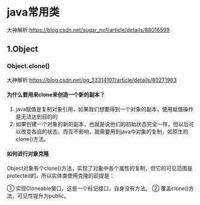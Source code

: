 # java常用类

大神解析:https://blog.csdn.net/sugar_no1/article/details/88016599

##  1.Object
###          Object.clone()

大神解析:https://blog.csdn.net/qq_33314107/article/details/80271963

#### **为什么要用来clone来创造一个新的副本？**

1. java赋值是复制对象引用，如果我们想要得到一个对象的副本，使用赋值操作是无法达到目的的
2. 如果创建一个对象的新的副本，也就是说他们的初始状态完全一样，但以后可以改变各自的状态，而互不影响，就需要用到java中对象的复制，如原生的clone()方法。

 #### **如何进行对象克隆**

Object对象有个clone()方法，实现了对象中各个属性的复制，但它的可见范围是protected的，所以实体类使用克隆的前提是：

① 实现Cloneable接口，这是一个标记接口，自身没有方法。 
② 覆盖clone()方法，可见性提升为public。

